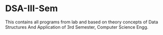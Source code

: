 # DSA-III-Sem
This contains all programs from lab and based on theory concepts of Data Structures And Application of 3rd Semester, Computer Science Engg.
